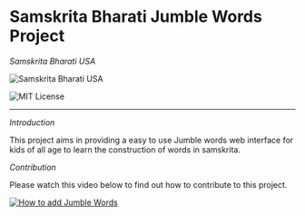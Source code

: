 
# Samskrita Bharati Jumble Words Project


*Samskrita Bharati USA*

![Samskrita Bharati USA](https://www.samskritabharatiusa.org/images/san.png)

![MIT License](https://img.shields.io/badge/License-MIT-yellow.svg)


---------------------------------------------------------------

*Introduction*

This project aims in providing a easy to use Jumble words web interface for kids of
all age to learn the construction of words in samskrita.

*Contribution*

Please watch this video below to find out how to contribute to this project.


[![How to add Jumble Words](http://img.youtube.com/vi/YleKouDeZjo/0.jpg)](http://www.youtube.com/watch?v=YleKouDeZjo "Adding Jumble Words")


